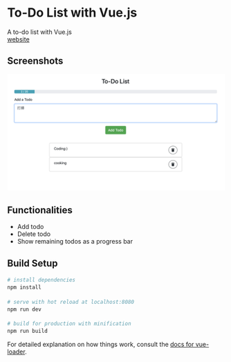 # To-Do List with Vue.js
A to-do list with Vue.js  
[website](http://vue-todo-list.s3-website-ap-southeast-1.amazonaws.com)

## Screenshots
![screenshot1](screenshots/todo-list.png)

## Functionalities
- Add todo
- Delete todo
- Show remaining todos as a progress bar 

## Build Setup

``` bash
# install dependencies
npm install

# serve with hot reload at localhost:8080
npm run dev

# build for production with minification
npm run build
```

For detailed explanation on how things work, consult the [docs for vue-loader](http://vuejs.github.io/vue-loader).
